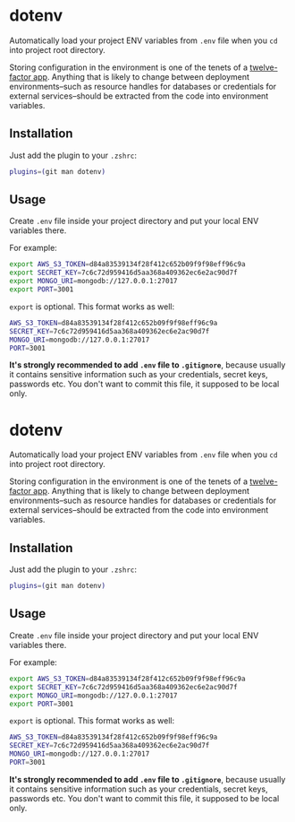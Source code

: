 
# dotenv

Automatically load your project ENV variables from `.env` file when you `cd` into project root directory.

Storing configuration in the environment is one of the tenets of a [twelve-factor app](http://www.12factor.net). Anything that is likely to change between deployment environments–such as resource handles for databases or credentials for external services–should be extracted from the code into environment variables.

## Installation

Just add the plugin to your `.zshrc`:

```sh
plugins=(git man dotenv)
```

## Usage

Create `.env` file inside your project directory and put your local ENV variables there.

For example:
```sh
export AWS_S3_TOKEN=d84a83539134f28f412c652b09f9f98eff96c9a
export SECRET_KEY=7c6c72d959416d5aa368a409362ec6e2ac90d7f
export MONGO_URI=mongodb://127.0.0.1:27017
export PORT=3001
```
`export` is optional. This format works as well:
```sh
AWS_S3_TOKEN=d84a83539134f28f412c652b09f9f98eff96c9a
SECRET_KEY=7c6c72d959416d5aa368a409362ec6e2ac90d7f
MONGO_URI=mongodb://127.0.0.1:27017
PORT=3001
```

**It's strongly recommended to add `.env` file to `.gitignore`**, because usually it contains sensitive information such as your credentials, secret keys, passwords etc. You don't want to commit this file, it supposed to be local only.

# dotenv

Automatically load your project ENV variables from `.env` file when you `cd` into project root directory.

Storing configuration in the environment is one of the tenets of a [twelve-factor app](http://www.12factor.net). Anything that is likely to change between deployment environments–such as resource handles for databases or credentials for external services–should be extracted from the code into environment variables.

## Installation

Just add the plugin to your `.zshrc`:

```sh
plugins=(git man dotenv)
```

## Usage

Create `.env` file inside your project directory and put your local ENV variables there.

For example:
```sh
export AWS_S3_TOKEN=d84a83539134f28f412c652b09f9f98eff96c9a
export SECRET_KEY=7c6c72d959416d5aa368a409362ec6e2ac90d7f
export MONGO_URI=mongodb://127.0.0.1:27017
export PORT=3001
```
`export` is optional. This format works as well:
```sh
AWS_S3_TOKEN=d84a83539134f28f412c652b09f9f98eff96c9a
SECRET_KEY=7c6c72d959416d5aa368a409362ec6e2ac90d7f
MONGO_URI=mongodb://127.0.0.1:27017
PORT=3001
```

**It's strongly recommended to add `.env` file to `.gitignore`**, because usually it contains sensitive information such as your credentials, secret keys, passwords etc. You don't want to commit this file, it supposed to be local only.
